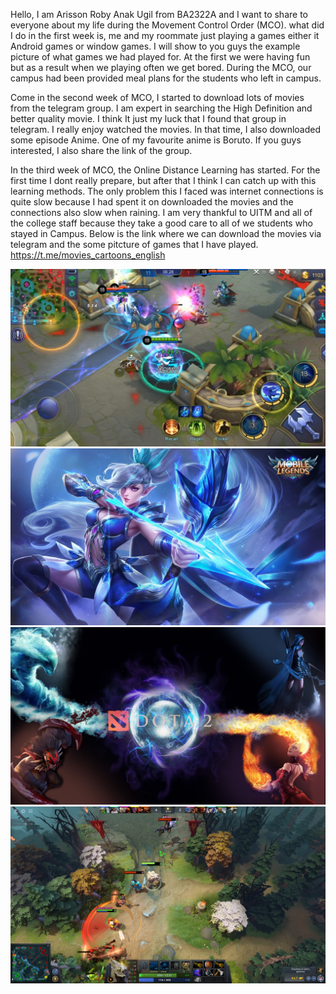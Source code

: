 Hello, I am Arisson Roby Anak Ugil from BA2322A and I want to share to everyone about my life during the Movement Control Order (MCO). what did I do in the first week is, me and my roommate just playing a games either it Android games or window games. I will show to you guys the example picture of what games we had played for. At the first we were having fun but as a result when we playing often we get bored. During the MCO, our campus had been provided meal plans for the students who left in campus.

Come in the second week of MCO, I started to download lots of movies from the telegram group. I am expert in searching the High Definition and better quality movie. I think It just my luck that I found that group in telegram. I really enjoy watched the movies. In that time, I also downloaded some episode Anime. One of my favourite anime is Boruto. If you guys interested, I also share the link of the group.

 In the third week of MCO, the Online Distance Learning has started. For the first time I dont really prepare, but after that I think I can catch up with this learning methods. The only problem this I faced was internet connections is quite slow because I had spent it on downloaded the movies and the connections also slow when raining. I am very thankful to UITM and all of the college staff because they take a good care to all of we students who stayed in Campus.
 Below is the link where we can download the movies via telegram and the some pitcture of games that I have played.
 https://t.me/movies_cartoons_english
 
 ![](camper/ML%20map%20view.jpg)
 ![](camper/MLBB.jpg)
 ![](camper/dota%202.jpg)
 ![](camper/dota%20map%20view.jpg)
